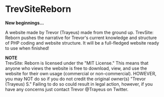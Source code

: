 # TrevSiteReborn

**New beginnings...**

A website made by Trevor (Trayeus) made from the ground up. TrevSite: Reborn pushes the narrative for Trevor's current knowledge and structure of PHP coding and website structure. It will be a full-fledged website ready to use when finished!

**NOTE**
<br>
TrevSite: Reborn is licensed under the "MIT License." This means that anyone who views the website is free to download, view, and use the website for their own usage (commercial or non-commercial). HOWEVER, you may NOT do so if you do not credit the original owner(s) "Trevor (Trayeus) S." Failing to do so could result in legal action, however, if you have any concerns just contact Trevor @Trayeus on Twitter.
